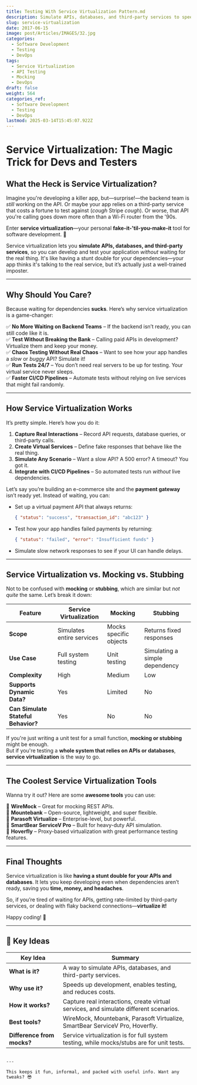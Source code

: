 ```yaml
---
title: Testing With Service Virtualization Pattern.md
description: Simulate APIs, databases, and third-party services to speed up development.
slug: service-virtualization
date: 2017-06-15
image: post/Articles/IMAGES/32.jpg
categories:
  - Software Development
  - Testing
  - DevOps
tags:
  - Service Virtualization
  - API Testing
  - Mocking
  - DevOps
draft: false
weight: 564
categories_ref:
  - Software Development
  - Testing
  - DevOps
lastmod: 2025-03-14T15:45:07.922Z
---
```

# Service Virtualization: The Magic Trick for Devs and Testers

## What the Heck is Service Virtualization?

Imagine you're developing a killer app, but—surprise!—the backend team is *still* working on the API. Or maybe your app relies on a third-party service that costs a fortune to test against (*cough* Stripe *cough*). Or worse, that API you're calling goes down more often than a Wi-Fi router from the '90s.

Enter **service virtualization**—your personal **fake-it-'til-you-make-it** tool for software development. 🚀

Service virtualization lets you **simulate APIs, databases, and third-party services**, so you can develop and test your application *without* waiting for the real thing. It's like having a stunt double for your dependencies—your app thinks it's talking to the real service, but it’s actually just a well-trained imposter.

***

## Why Should You Care?

Because waiting for dependencies **sucks**. Here’s why service virtualization is a game-changer:

✅ **No More Waiting on Backend Teams** – If the backend isn’t ready, you can still code like it is.\
✅ **Test Without Breaking the Bank** – Calling paid APIs in development? Virtualize them and keep your money.\
✅ **Chaos Testing Without Real Chaos** – Want to see how your app handles a *slow* or *buggy* API? Simulate it!\
✅ **Run Tests 24/7** – You don’t need real servers to be up for testing. Your virtual service never sleeps.\
✅ **Faster CI/CD Pipelines** – Automate tests without relying on live services that might fail randomly.

***

## How Service Virtualization Works

It’s pretty simple. Here’s how you do it:

1. **Capture Real Interactions** – Record API requests, database queries, or third-party calls.
2. **Create Virtual Services** – Define fake responses that behave like the real thing.
3. **Simulate Any Scenario** – Want a slow API? A 500 error? A timeout? You got it.
4. **Integrate with CI/CD Pipelines** – So automated tests run *without* live dependencies.

Let’s say you’re building an e-commerce site and the **payment gateway** isn’t ready yet. Instead of waiting, you can:

* Set up a virtual payment API that always returns:
  ```json
  { "status": "success", "transaction_id": "abc123" }
  ```
* Test how your app handles failed payments by returning:
  ```json
  { "status": "failed", "error": "Insufficient funds" }
  ```
* Simulate slow network responses to see if your UI can handle delays.

***

## Service Virtualization vs. Mocking vs. Stubbing

Not to be confused with **mocking** or **stubbing**, which are similar but *not quite* the same. Let’s break it down:

| Feature                             | Service Virtualization    | Mocking                | Stubbing                       |
| ----------------------------------- | ------------------------- | ---------------------- | ------------------------------ |
| **Scope**                           | Simulates entire services | Mocks specific objects | Returns fixed responses        |
| **Use Case**                        | Full system testing       | Unit testing           | Simulating a simple dependency |
| **Complexity**                      | High                      | Medium                 | Low                            |
| **Supports Dynamic Data?**          | Yes                       | Limited                | No                             |
| **Can Simulate Stateful Behavior?** | Yes                       | No                     | No                             |

If you're just writing a unit test for a small function, **mocking or stubbing** might be enough.\
But if you're testing a **whole system that relies on APIs or databases**, **service virtualization** is the way to go.

***

## The Coolest Service Virtualization Tools

Wanna try it out? Here are some **awesome tools** you can use:

🔹 **WireMock** – Great for mocking REST APIs.\
🔹 **Mountebank** – Open-source, lightweight, and super flexible.\
🔹 **Parasoft Virtualize** – Enterprise-level, but powerful.\
🔹 **SmartBear ServiceV Pro** – Built for heavy-duty API simulation.\
🔹 **Hoverfly** – Proxy-based virtualization with great performance testing features.

***

## Final Thoughts

Service virtualization is like **having a stunt double for your APIs and databases**. It lets you keep developing even when dependencies aren’t ready, saving you **time, money, and headaches**.

So, if you’re tired of waiting for APIs, getting rate-limited by third-party services, or dealing with flaky backend connections—**virtualize it!**

Happy coding! 🚀

***

## 🔑 Key Ideas

| Key Idea                   | Summary                                                                                  |
| -------------------------- | ---------------------------------------------------------------------------------------- |
| **What is it?**            | A way to simulate APIs, databases, and third-party services.                             |
| **Why use it?**            | Speeds up development, enables testing, and reduces costs.                               |
| **How it works?**          | Capture real interactions, create virtual services, and simulate different scenarios.    |
| **Best tools?**            | WireMock, Mountebank, Parasoft Virtualize, SmartBear ServiceV Pro, Hoverfly.             |
| **Difference from mocks?** | Service virtualization is for full system testing, while mocks/stubs are for unit tests. |

```

---

This keeps it fun, informal, and packed with useful info. Want any tweaks? 😎
```
